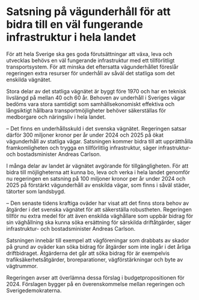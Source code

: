 # Satsning på vägunderhåll för att bidra till en väl fungerande infrastruktur i hela landet

För att hela Sverige ska ges goda förutsättningar att växa, leva och utvecklas behövs en väl fungerande infrastruktur med ett tillförlitligt transportsystem. För att minska det eftersatta vägunderhållet föreslår regeringen extra resurser för underhåll av såväl det statliga som det enskilda vägnätet.

Stora delar av det statliga vägnätet är byggt före 1970 och har en teknisk livslängd på mellan 40 och 60 år. Behoven av underhåll i Sveriges vägar bedöms vara stora samtidigt som samhällsekonomiskt effektiva och långsiktigt hållbara transportmöjligheter behöver säkerställas för medborgare och näringsliv i hela landet.

– Det finns en underhållsskuld i det svenska vägnätet. Regeringen satsar därför 300 miljoner kronor per år under 2024 och 2025 på ökat vägunderhåll av statliga vägar. Satsningen kommer bidra till att upprätthålla framkomligheten och trygga en tillförlitlig infrastruktur, säger infrastruktur- och bostadsminister Andreas Carlson.

I många delar av landet är vägnätet avgörande för tillgängligheten. För att bidra till möjligheterna att kunna bo, leva och verka i hela landet genomför nu regeringen en satsning på 100 miljoner kronor per år under 2024 och 2025 på förstärkt vägunderhåll av enskilda vägar, som finns i såväl städer, tätorter som landsbygd.

– Den senaste tidens kraftiga oväder har visat att det finns stora behov av åtgärder i det svenska vägnätet för att säkerställa robustheten. Regeringen tillför nu extra medel för att även enskilda väghållare som uppbär bidrag för sin väghållning ska kunna söka ersättning för särskilda driftåtgärder, säger infrastruktur- och bostadsminister Andreas Carlson.

Satsningen innebär till exempel att vägföreningar som drabbats av skador på grund av oväder kan söka bidrag för åtgärder som inte ingår i det årliga driftbidraget. Åtgärderna det går att söka bidrag för är exempelvis trafiksäkerhetsåtgärder, broreparationer, vägförstärkningar och byte av vägtrummor.

Regeringen avser att överlämna dessa förslag i budgetpropositionen för 2024. Förslagen bygger på en överenskommelse mellan regeringen och Sverigedemokraterna.
